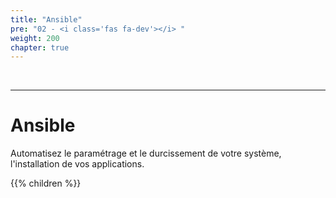 ```yaml
---
title: "Ansible"
pre: "02 - <i class='fas fa-dev'></i> "
weight: 200
chapter: true
---
```


<td>&nbsp;</td>


----------


# Ansible

Automatisez le paramétrage et le durcissement de votre système, l'installation de vos applications.

{{% children  %}}

